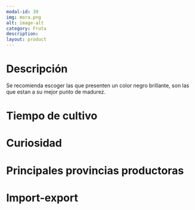```yaml
---
modal-id: 39
img: mora.png
alt: image-alt
category: Fruta
description:
layout: product
---
```


# Descripción
Se recomienda escoger las que presenten un color negro brillante, son las que estan a su mejor punto de madurez.

# Tiempo de cultivo

# Curiosidad

# Principales provincias productoras
<div class="chart"></div>

# Import-export
<svg class="import-export" width="600" height="350"></svg>
